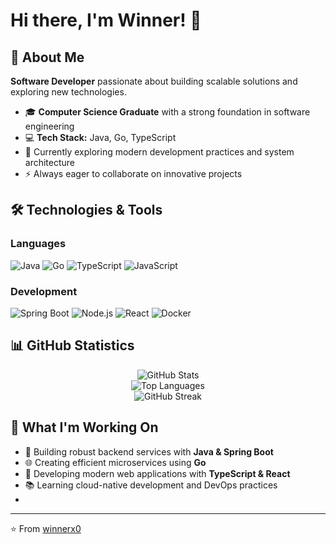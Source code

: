 # Hi there, I'm Winner! 👋

## 🚀 About Me
**Software Developer** passionate about building scalable solutions and exploring new technologies.

- 🎓 **Computer Science Graduate** with a strong foundation in software engineering
- 💻 **Tech Stack:** Java, Go, TypeScript
- 🌱 Currently exploring modern development practices and system architecture
- ⚡ Always eager to collaborate on innovative projects

## 🛠️ Technologies & Tools

### Languages
![Java](https://img.shields.io/badge/Java-ED8B00?style=for-the-badge&logo=openjdk&logoColor=white)
![Go](https://img.shields.io/badge/Go-00ADD8?style=for-the-badge&logo=go&logoColor=white)
![TypeScript](https://img.shields.io/badge/TypeScript-007ACC?style=for-the-badge&logo=typescript&logoColor=white)
![JavaScript](https://img.shields.io/badge/JavaScript-F7DF1E?style=for-the-badge&logo=javascript&logoColor=black)

### Development
![Spring Boot](https://img.shields.io/badge/Spring_Boot-6DB33F?style=for-the-badge&logo=spring-boot&logoColor=white)
![Node.js](https://img.shields.io/badge/Node.js-43853D?style=for-the-badge&logo=node.js&logoColor=white)
![React](https://img.shields.io/badge/React-20232A?style=for-the-badge&logo=react&logoColor=61DAFB)
![Docker](https://img.shields.io/badge/Docker-2496ED?style=for-the-badge&logo=docker&logoColor=white)

## 📊 GitHub Statistics

<div align="center">
  <img src="https://github-readme-stats.vercel.app/api?username=winnerx0&theme=tokyonight&show_icons=true&hide_border=true&count_private=true" alt="GitHub Stats" />
</div>

<div align="center">
  <img src="https://github-readme-stats.vercel.app/api/top-langs/?username=winnerx0&theme=tokyonight&show_icons=true&hide_border=true&layout=compact" alt="Top Languages" />
</div>

<div align="center">
  <img src="https://github-readme-streak-stats.herokuapp.com?user=winnerx0&theme=dark" alt="GitHub Streak" />
</div>

## 🎯 What I'm Working On

- 🔨 Building robust backend services with **Java & Spring Boot**
- 🌐 Creating efficient microservices using **Go**
- 🎨 Developing modern web applications with **TypeScript & React**
- 📚 Learning cloud-native development and DevOps practices
- 
---
⭐️ From [winnerx0](https://github.com/winnerx0)
